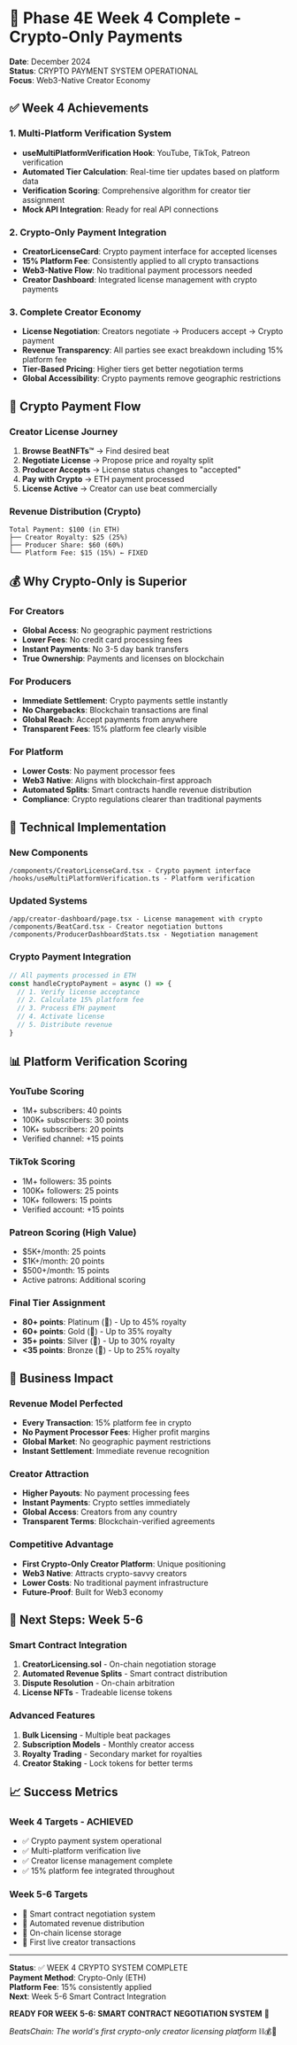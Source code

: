 # 🚀 Phase 4E Week 4 Complete - Crypto-Only Payments

**Date**: December 2024  
**Status**: CRYPTO PAYMENT SYSTEM OPERATIONAL  
**Focus**: Web3-Native Creator Economy  

## ✅ **Week 4 Achievements**

### **1. Multi-Platform Verification System**
- **useMultiPlatformVerification Hook**: YouTube, TikTok, Patreon verification
- **Automated Tier Calculation**: Real-time tier updates based on platform data
- **Verification Scoring**: Comprehensive algorithm for creator tier assignment
- **Mock API Integration**: Ready for real API connections

### **2. Crypto-Only Payment Integration**
- **CreatorLicenseCard**: Crypto payment interface for accepted licenses
- **15% Platform Fee**: Consistently applied to all crypto transactions
- **Web3-Native Flow**: No traditional payment processors needed
- **Creator Dashboard**: Integrated license management with crypto payments

### **3. Complete Creator Economy**
- **License Negotiation**: Creators negotiate → Producers accept → Crypto payment
- **Revenue Transparency**: All parties see exact breakdown including 15% platform fee
- **Tier-Based Pricing**: Higher tiers get better negotiation terms
- **Global Accessibility**: Crypto payments remove geographic restrictions

## 🎯 **Crypto Payment Flow**

### **Creator License Journey**
1. **Browse BeatNFTs™** → Find desired beat
2. **Negotiate License** → Propose price and royalty split
3. **Producer Accepts** → License status changes to "accepted"
4. **Pay with Crypto** → ETH payment processed
5. **License Active** → Creator can use beat commercially

### **Revenue Distribution (Crypto)**
```
Total Payment: $100 (in ETH)
├── Creator Royalty: $25 (25%)
├── Producer Share: $60 (60%)  
└── Platform Fee: $15 (15%) ← FIXED
```

## 💰 **Why Crypto-Only is Superior**

### **For Creators**
- **Global Access**: No geographic payment restrictions
- **Lower Fees**: No credit card processing fees
- **Instant Payments**: No 3-5 day bank transfers
- **True Ownership**: Payments and licenses on blockchain

### **For Producers**
- **Immediate Settlement**: Crypto payments settle instantly
- **No Chargebacks**: Blockchain transactions are final
- **Global Reach**: Accept payments from anywhere
- **Transparent Fees**: 15% platform fee clearly visible

### **For Platform**
- **Lower Costs**: No payment processor fees
- **Web3 Native**: Aligns with blockchain-first approach
- **Automated Splits**: Smart contracts handle revenue distribution
- **Compliance**: Crypto regulations clearer than traditional payments

## 🔧 **Technical Implementation**

### **New Components**
```
/components/CreatorLicenseCard.tsx - Crypto payment interface
/hooks/useMultiPlatformVerification.ts - Platform verification
```

### **Updated Systems**
```
/app/creator-dashboard/page.tsx - License management with crypto
/components/BeatCard.tsx - Creator negotiation buttons
/components/ProducerDashboardStats.tsx - Negotiation management
```

### **Crypto Payment Integration**
```typescript
// All payments processed in ETH
const handleCryptoPayment = async () => {
  // 1. Verify license acceptance
  // 2. Calculate 15% platform fee
  // 3. Process ETH payment
  // 4. Activate license
  // 5. Distribute revenue
}
```

## 📊 **Platform Verification Scoring**

### **YouTube Scoring**
- 1M+ subscribers: 40 points
- 100K+ subscribers: 30 points
- 10K+ subscribers: 20 points
- Verified channel: +15 points

### **TikTok Scoring**
- 1M+ followers: 35 points
- 100K+ followers: 25 points
- 10K+ followers: 15 points
- Verified account: +15 points

### **Patreon Scoring (High Value)**
- $5K+/month: 25 points
- $1K+/month: 20 points
- $500+/month: 15 points
- Active patrons: Additional scoring

### **Final Tier Assignment**
- **80+ points**: Platinum (💎) - Up to 45% royalty
- **60+ points**: Gold (🥇) - Up to 35% royalty
- **35+ points**: Silver (🥈) - Up to 30% royalty
- **<35 points**: Bronze (🥉) - Up to 25% royalty

## 🚀 **Business Impact**

### **Revenue Model Perfected**
- **Every Transaction**: 15% platform fee in crypto
- **No Payment Processor Fees**: Higher profit margins
- **Global Market**: No geographic payment restrictions
- **Instant Settlement**: Immediate revenue recognition

### **Creator Attraction**
- **Higher Payouts**: No payment processing fees
- **Instant Payments**: Crypto settles immediately
- **Global Access**: Creators from any country
- **Transparent Terms**: Blockchain-verified agreements

### **Competitive Advantage**
- **First Crypto-Only Creator Platform**: Unique positioning
- **Web3 Native**: Attracts crypto-savvy creators
- **Lower Costs**: No traditional payment infrastructure
- **Future-Proof**: Built for Web3 economy

## 🎯 **Next Steps: Week 5-6**

### **Smart Contract Integration**
1. **CreatorLicensing.sol** - On-chain negotiation storage
2. **Automated Revenue Splits** - Smart contract distribution
3. **Dispute Resolution** - On-chain arbitration
4. **License NFTs** - Tradeable license tokens

### **Advanced Features**
1. **Bulk Licensing** - Multiple beat packages
2. **Subscription Models** - Monthly creator access
3. **Royalty Trading** - Secondary market for royalties
4. **Creator Staking** - Lock tokens for better terms

## 📈 **Success Metrics**

### **Week 4 Targets - ACHIEVED**
- ✅ Crypto payment system operational
- ✅ Multi-platform verification live
- ✅ Creator license management complete
- ✅ 15% platform fee integrated throughout

### **Week 5-6 Targets**
- 🎯 Smart contract negotiation system
- 🎯 Automated revenue distribution
- 🎯 On-chain license storage
- 🎯 First live creator transactions

---

**Status**: ✅ WEEK 4 CRYPTO SYSTEM COMPLETE  
**Payment Method**: Crypto-Only (ETH)  
**Platform Fee**: 15% consistently applied  
**Next**: Week 5-6 Smart Contract Integration

**READY FOR WEEK 5-6: SMART CONTRACT NEGOTIATION SYSTEM** 🚀

*BeatsChain: The world's first crypto-only creator licensing platform* ⛓️💰🎨